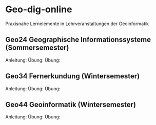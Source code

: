# Geo-dig-online
Praxisnahe Lernelemente in Lehrveranstaltungen der Geoinformatik



## Geo24 Geographische Informationssysteme (Sommersemester)
Anleitung: 
Übung: 
Übung: 


## Geo34 Fernerkundung (Wintersemester)
Anleitung: 
Übung: 
Übung: 

## Geo44 Geoinformatik (Wintersemester)
Anleitung: 
Übung: 
Übung: 
